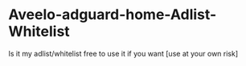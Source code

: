 # Aveelo-adguard-home-Adlist-Whitelist
Is it my adlist/whitelist free to use it if you want
[use at your own risk]
